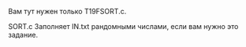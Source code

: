 Вам тут нужен только T19FSORT.c.

SORT.c Заполняет IN.txt рандомными числами, если вам нужно это задание.

